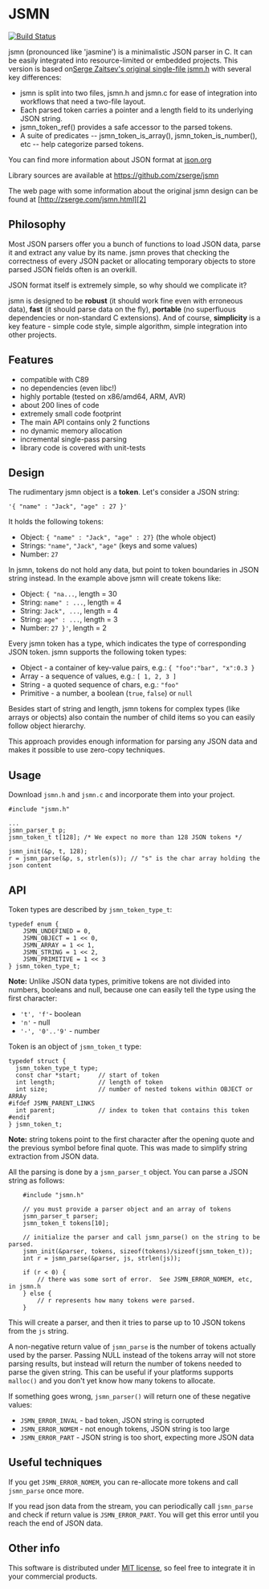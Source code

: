 JSMN
====

[![Build Status](https://travis-ci.org/zserge/jsmn.svg?branch=master)](https://travis-ci.org/zserge/jsmn)

jsmn (pronounced like 'jasmine') is a minimalistic JSON parser in C.  It can be
easily integrated into resource-limited or embedded projects.  This version is
based on[Serge Zaitsev's original single-file jsmn.h](https://github.com/zserge/jsmn) with several key differences:
* jsmn is split into two files, jsmn.h and jsmn.c for ease of integration into
workflows that need a two-file layout.
* Each parsed token carries a pointer and a length field to its underlying JSON
string.
* jsmn_token_ref() provides a safe accessor to the parsed tokens.
* A suite of predicates -- jsmn_token_is_array(), jsmn_token_is_number(), etc --
help categorize parsed tokens.

You can find more information about JSON format at [json.org][1]

Library sources are available at https://github.com/zserge/jsmn

The web page with some information about the original jsmn design can be found
at [http://zserge.com/jsmn.html][2]

Philosophy
----------

Most JSON parsers offer you a bunch of functions to load JSON data, parse it
and extract any value by its name. jsmn proves that checking the correctness of
every JSON packet or allocating temporary objects to store parsed JSON fields
often is an overkill. 

JSON format itself is extremely simple, so why should we complicate it?

jsmn is designed to be	**robust** (it should work fine even with erroneous
data), **fast** (it should parse data on the fly), **portable** (no superfluous
dependencies or non-standard C extensions). And of course, **simplicity** is a
key feature - simple code style, simple algorithm, simple integration into
other projects.

Features
--------

* compatible with C89
* no dependencies (even libc!)
* highly portable (tested on x86/amd64, ARM, AVR)
* about 200 lines of code
* extremely small code footprint
* The main API contains only 2 functions
* no dynamic memory allocation
* incremental single-pass parsing
* library code is covered with unit-tests

Design
------

The rudimentary jsmn object is a **token**. Let's consider a JSON string:

	'{ "name" : "Jack", "age" : 27 }'

It holds the following tokens:

* Object: `{ "name" : "Jack", "age" : 27}` (the whole object)
* Strings: `"name"`, `"Jack"`, `"age"` (keys and some values)
* Number: `27`

In jsmn, tokens do not hold any data, but point to token boundaries in JSON
string instead. In the example above jsmn will create tokens like:
* Object: `{ "na...`, length = 30
* String: `name" : ...`, length = 4
* String: `Jack", ...`, length = 4
* String: `age" : ...`, length = 3
* Number: `27 }'`, length = 2

Every jsmn token has a type, which indicates the type of corresponding JSON
token. jsmn supports the following token types:

* Object - a container of key-value pairs, e.g.:
	`{ "foo":"bar", "x":0.3 }`
* Array - a sequence of values, e.g.:
	`[ 1, 2, 3 ]`
* String - a quoted sequence of chars, e.g.: `"foo"`
* Primitive - a number, a boolean (`true`, `false`) or `null`

Besides start of string and length, jsmn tokens for complex types (like arrays
or objects) also contain the number of child items so you can easily follow
object hierarchy.

This approach provides enough information for parsing any JSON data and makes
it possible to use zero-copy techniques.

Usage
-----

Download `jsmn.h` and `jsmn.c` and incorporate them into your project.

```
#include "jsmn.h"

...
jsmn_parser_t p;
jsmn_token_t t[128]; /* We expect no more than 128 JSON tokens */

jsmn_init(&p, t, 128);
r = jsmn_parse(&p, s, strlen(s)); // "s" is the char array holding the json content
```

API
---

Token types are described by `jsmn_token_type_t`:

	typedef enum {
		JSMN_UNDEFINED = 0,
		JSMN_OBJECT = 1 << 0,
		JSMN_ARRAY = 1 << 1,
		JSMN_STRING = 1 << 2,
		JSMN_PRIMITIVE = 1 << 3
	} jsmn_token_type_t;

**Note:** Unlike JSON data types, primitive tokens are not divided into
numbers, booleans and null, because one can easily tell the type using the
first character:

* `'t', 'f'`- boolean
* `'n'` - null
* `'-', '0'..'9'` - number

Token is an object of `jsmn_token_t` type:

```
typedef struct {
  jsmn_token_type_t type;
  const char *start;     // start of token
  int length;            // length of token
  int size;              // number of nested tokens within OBJECT or ARRAy
#ifdef JSMN_PARENT_LINKS
  int parent;            // index to token that contains this token
#endif
} jsmn_token_t;
```
**Note:** string tokens point to the first character after
the opening quote and the previous symbol before final quote. This was made 
to simplify string extraction from JSON data.

All the parsing is done by a `jsmn_parser_t` object. You can parse a JSON string
as follows:

```
    #include "jsmn.h"

	// you must provide a parser object and an array of tokens
	jsmn_parser_t parser;
	jsmn_token_t tokens[10];

    // initialize the parser and call jsmn_parse() on the string to be parsed.
	jsmn_init(&parser, tokens, sizeof(tokens)/sizeof(jsmn_token_t));
	int r = jsmn_parse(&parser, js, strlen(js));

	if (r < 0) {
		// there was some sort of error.  See JSMN_ERROR_NOMEM, etc, in jsmn.h
	} else {
		// r represents how many tokens were parsed.
	}
```

This will create a parser, and then it tries to parse up to 10 JSON tokens from
the `js` string.

A non-negative return value of `jsmn_parse` is the number of tokens actually
used by the parser.
Passing NULL instead of the tokens array will not store parsing results, but
instead will return the number of tokens needed to parse the given
string. This can be useful if your platforms supports `malloc()` and you don't
yet know how many tokens to allocate.

If something goes wrong, `jsmn_parser()` will return one of these negative
values:

* `JSMN_ERROR_INVAL` - bad token, JSON string is corrupted
* `JSMN_ERROR_NOMEM` - not enough tokens, JSON string is too large
* `JSMN_ERROR_PART` - JSON string is too short, expecting more JSON data


Useful techniques
-----------------
If you get `JSMN_ERROR_NOMEM`, you can re-allocate more tokens and call
`jsmn_parse` once more.

If you read json data from the stream, you can
periodically call `jsmn_parse` and check if return value is `JSMN_ERROR_PART`.
You will get this error until you reach the end of JSON data.

Other info
----------

This software is distributed under [MIT license](http://www.opensource.org/licenses/mit-license.php),
 so feel free to integrate it in your commercial products.

[1]: http://www.json.org/
[2]: http://zserge.com/jsmn.html
